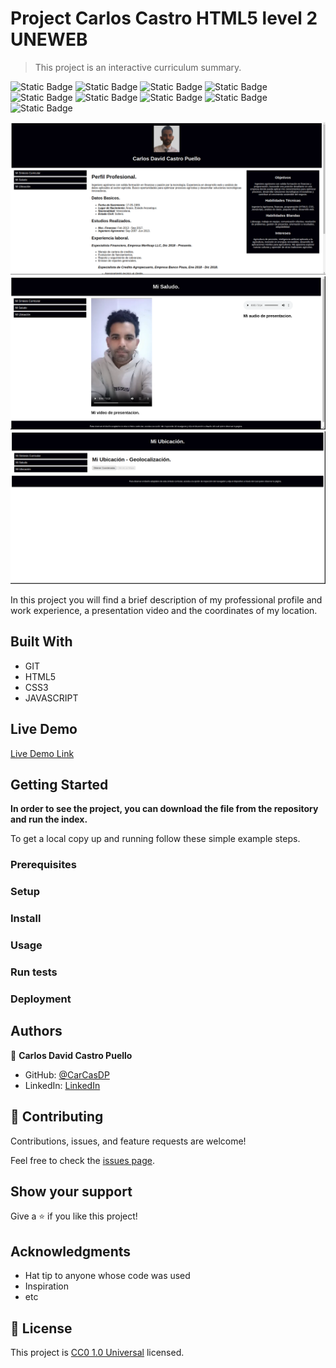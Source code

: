 # Project Carlos Castro HTML5 level 2 UNEWEB

> This project is an interactive curriculum summary.

![Static Badge](https://img.shields.io/badge/linux-FCC624?style=for-the-badge&logo=linux&logoColor=FCC624&logoSize=auto&labelColor=black) ![Static Badge](https://img.shields.io/badge/ubuntu-E95420?style=for-the-badge&logo=ubuntu&logoColor=E95420&logoSize=auto&labelColor=white) ![Static Badge](https://img.shields.io/badge/gnu%20bash-4EAA25?style=for-the-badge&logo=gnubash&logoColor=4EAA25&logoSize=auto&labelColor=white) ![Static Badge](https://img.shields.io/badge/git-F05032?style=for-the-badge&logo=git&logoColor=F05032&logoSize=auto&labelColor=white) ![Static Badge](https://img.shields.io/badge/github-181717?style=for-the-badge&logo=github&logoColor=181717&logoSize=auto&labelColor=white) ![Static Badge](https://img.shields.io/badge/visual%20studio%20code-007ACC?style=for-the-badge&logo=visualstudiocode&logoColor=007ACC&logoSize=auto&labelColor=white) ![Static Badge](https://img.shields.io/badge/html%205-E34F26?style=for-the-badge&logo=html5&logoColor=E34F26&logoSize=auto&labelColor=white) ![Static Badge](https://img.shields.io/badge/css%203-1572B6?style=for-the-badge&logo=css3&logoColor=1572B6&logoSize=auto&labelColor=white) ![Static Badge](https://img.shields.io/badge/javascript-F7DF1E?style=for-the-badge&logo=javascript&logoColor=F7DF1E&logoSize=auto&labelColor=black) 

![screenshot](./photo1.png)
![screenshot](./photo2.png)
![screenshot](./photo3.png)

In this project you will find a brief description of my professional profile and work experience, a presentation video and the coordinates of my location.

## Built With

- GIT
- HTML5
- CSS3
- JAVASCRIPT

## Live Demo

[Live Demo Link](https://carcasdp.github.io/proyecto-carlos-castro-html5-nivel2/)

## Getting Started

**In order to see the project, you can download the file from the repository and run the index.**

To get a local copy up and running follow these simple example steps.

### Prerequisites

### Setup

### Install

### Usage

### Run tests

### Deployment

## Authors

👤 **Carlos David Castro Puello**

- GitHub: [@CarCasDP](https://github.com/CarCasDP)
- LinkedIn: [LinkedIn](https://www.linkedin.com/in/carlos-david-castro-puello-b84682175/)

## 🤝 Contributing

Contributions, issues, and feature requests are welcome!

Feel free to check the [issues page](./issues/).

## Show your support

Give a ⭐️ if you like this project!

## Acknowledgments

- Hat tip to anyone whose code was used
- Inspiration
- etc

## 📝 License

This project is [CC0 1.0 Universal](LICENSE) licensed.
